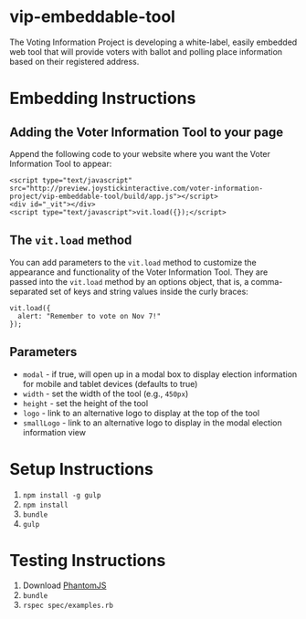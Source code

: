 vip-embeddable-tool
===================

The Voting Information Project is developing a white-label, easily embedded web tool that will provide voters with ballot and polling place information based on their registered address.

# Embedding Instructions
## Adding the Voter Information Tool to your page
Append the following code to your website where you want the Voter Information Tool to appear:
```
<script type="text/javascript" src="http://preview.joystickinteractive.com/voter-information-project/vip-embeddable-tool/build/app.js"></script>
<div id="_vit"></div>
<script type="text/javascript">vit.load({});</script>
```
## The `vit.load` method
You can add parameters to the `vit.load` method to customize the appearance and functionality of the Voter Information Tool. They are passed into the `vit.load` method by an options object, that is, a comma-separated set of keys and string values inside the curly braces:
```
vit.load({
  alert: "Remember to vote on Nov 7!"
});
```
## Parameters
+ `modal` - if true, will open up in a modal box to display election information for mobile and tablet devices (defaults to true)
+ `width` - set the width of the tool (e.g., `450px`)
+ `height` - set the height of the tool
+ `logo` - link to an alternative logo to display at the top of the tool
+ `smallLogo` - link to an alternative logo to display in the modal election information view

# Setup Instructions

1. `npm install -g gulp`
2. `npm install`
3. `bundle`
4. `gulp`

# Testing Instructions

1. Download [PhantomJS](http://phantomjs.org/download.html)
2. `bundle`
3. `rspec spec/examples.rb`
